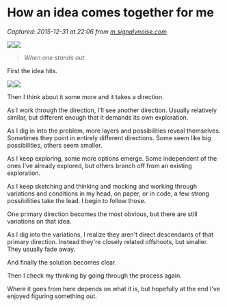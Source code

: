 # How an idea comes together for me

_Captured: 2015-12-31 at 22:06 from [m.signalvnoise.com](https://m.signalvnoise.com/how-an-idea-comes-together-for-me-77aafef038e0#.hld9akeff)_

![](https://cdn-images-1.medium.com/freeze/max/30/1*4o66Kz2hGpEIWjzuSlpzyw.jpeg?q=20)![](https://cdn-images-1.medium.com/max/1200/1*4o66Kz2hGpEIWjzuSlpzyw.jpeg)

> _When one stands out._

First the idea hits.

![](https://cdn-images-1.medium.com/freeze/max/30/0*v1jyCfSCAMW2MUQT.png?q=20)![](https://cdn-images-1.medium.com/max/800/0*v1jyCfSCAMW2MUQT.png)

Then I think about it some more and it takes a direction.

As I work through the direction, I'll see another direction. Usually relatively similar, but different enough that it demands its own exploration.

As I dig in into the problem, more layers and possibilities reveal themselves. Sometimes they point in entirely different directions. Some seem like big possibilities, others seem smaller.

As I keep exploring, some more options emerge. Some independent of the ones I've already explored, but others branch off from an existing exploration.

As I keep sketching and thinking and mocking and working through variations and conditions in my head, on paper, or in code, a few strong possibilities take the lead. I begin to follow those.

One primary direction becomes the most obvious, but there are still variations on that idea.

As I dig into the variations, I realize they aren't direct descendants of that primary direction. Instead they're closely related offshoots, but smaller. They usually fade away.

And finally the solution becomes clear.

Then I check my thinking by going through the process again.

Where it goes from here depends on what it is, but hopefully at the end I've enjoyed figuring something out.
